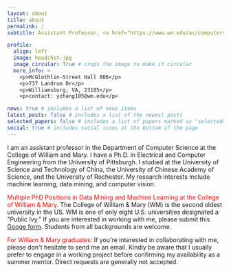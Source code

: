 ```yaml
---
layout: about
title: about
permalink: /
subtitle: Assistant Professor, <a href="https://www.wm.edu/as/computerscience/">Department of Computer Science</a>, <a href="https://www.wm.edu/">the College of William and Mary</a>.

profile:
  align: left
  image: headshot.jpg
  image_circular: True # crops the image to make it circular
  more_info: >
    <p>McGlothlin-Street Hall 006</p>
    <p>737 Landrum Dr</p>
    <p>Williamsburg, VA, 23185</p>
    <p>contact: yzhang105@wm.edu</p>

news: true # includes a list of news items
latest_posts: false # includes a list of the newest posts
selected_papers: false # includes a list of papers marked as "selected={true}"
social: true # includes social icons at the bottom of the page
---
```

I am an assistant professor in the Department of Computer Science at the College of William and Mary. I have a Ph.D. in Electrical and Computer Engineering from the University of Pittsburgh. I studied at the University of Science and Technology of China, the University of Chinese Academy of Science, and the University of Rochester. My research interests include machine learning, data mining, and computer vision.

<span style="color:red">Multiple PhD Positions in Data Mining and Machine Learning at the College of William & Mary.</span>
The College of William & Mary (WM) is the second oldest university in the US. WM is one of only eight U.S. universities designated a "Public Ivy." 
If you are interested in working with me, please submit this <a href="https://forms.gle/rWF96PhAzJDdPwpD8">Googe form</a>. Students from all backgrounds are welcome.

<span style="color:red">For William & Mary graduates:</span> If you're interested in collaborating with me, please don't hesitate to send me an email. Kindly be aware that I usually prefer to engage in a working project before confirming my availability as a summer mentor. Direct requests are generally not accepted.
